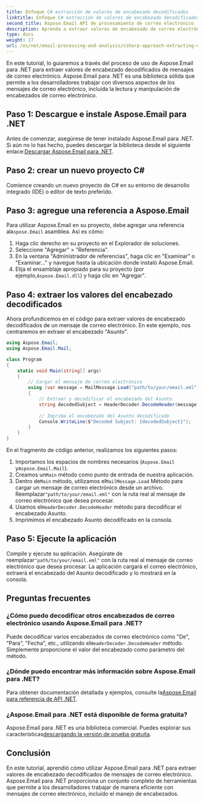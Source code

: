 ```yaml
---
title: Enfoque C# extracción de valores de encabezado decodificados
linktitle: Enfoque C# extracción de valores de encabezado decodificados
second_title: Aspose.Email API de procesamiento de correo electrónico .NET
description: Aprenda a extraer valores de encabezado de correo electrónico decodificados en C# usando Aspose.Email para .NET. Guía completa con ejemplos de código.
type: docs
weight: 17
url: /es/net/email-processing-and-analysis/csharp-approach-extracting-decoded-header-values/
---
```


En este tutorial, lo guiaremos a través del proceso de uso de Aspose.Email para .NET para extraer valores de encabezado decodificados de mensajes de correo electrónico. Aspose.Email para .NET es una biblioteca sólida que permite a los desarrolladores trabajar con diversos aspectos de los mensajes de correo electrónico, incluida la lectura y manipulación de encabezados de correo electrónico.

## Paso 1: Descargue e instale Aspose.Email para .NET

 Antes de comenzar, asegúrese de tener instalado Aspose.Email para .NET. Si aún no lo has hecho, puedes descargar la biblioteca desde el siguiente enlace:[Descargar Aspose.Email para .NET](https://releases.aspose.com/email/net).

## Paso 2: crear un nuevo proyecto C#

Comience creando un nuevo proyecto de C# en su entorno de desarrollo integrado (IDE) o editor de texto preferido.

## Paso 3: agregue una referencia a Aspose.Email

 Para utilizar Aspose.Email en su proyecto, debe agregar una referencia al`Aspose.Email` asamblea. Así es cómo:

1. Haga clic derecho en su proyecto en el Explorador de soluciones.
2. Seleccione "Agregar" > "Referencia".
3. En la ventana "Administrador de referencias", haga clic en "Examinar" o "Examinar..." y navegue hasta la ubicación donde instaló Aspose.Email.
4.  Elija el ensamblaje apropiado para su proyecto (por ejemplo,`Aspose.Email.dll`) y haga clic en "Agregar".

## Paso 4: extraer los valores del encabezado decodificados

Ahora profundicemos en el código para extraer valores de encabezado decodificados de un mensaje de correo electrónico. En este ejemplo, nos centraremos en extraer el encabezado "Asunto".

```csharp
using Aspose.Email;
using Aspose.Email.Mail;

class Program
{
    static void Main(string[] args)
    {
        // Cargar el mensaje de correo electrónico
        using (var message = MailMessage.Load("path/to/your/email.eml"))
        {
            // Extraer y decodificar el encabezado del Asunto
            string decodedSubject = HeaderDecoder.DecodeHeader(message.Subject);
            
            // Imprima el encabezado del Asunto decodificado
            Console.WriteLine($"Decoded Subject: {decodedSubject}");
        }
    }
}
```

En el fragmento de código anterior, realizamos los siguientes pasos:

1. Importamos los espacios de nombres necesarios (`Aspose.Email` y`Aspose.Email.Mail`).
2.  Creamos un`Main` método como punto de entrada de nuestra aplicación.
3.  Dentro de`Main` método, utilizamos el`MailMessage.Load` Método para cargar un mensaje de correo electrónico desde un archivo. Reemplazar`"path/to/your/email.eml"` con la ruta real al mensaje de correo electrónico que desea procesar.
4.  Usamos el`HeaderDecoder.DecodeHeader` método para decodificar el encabezado Asunto.
5. Imprimimos el encabezado Asunto decodificado en la consola.

## Paso 5: Ejecute la aplicación

 Compile y ejecute su aplicación. Asegúrate de reemplazar`"path/to/your/email.eml"` con la ruta real al mensaje de correo electrónico que desea procesar. La aplicación cargará el correo electrónico, extraerá el encabezado del Asunto decodificado y lo mostrará en la consola.

## Preguntas frecuentes

### ¿Cómo puedo decodificar otros encabezados de correo electrónico usando Aspose.Email para .NET?

 Puede decodificar varios encabezados de correo electrónico como "De", "Para", "Fecha", etc., utilizando el`HeaderDecoder.DecodeHeader` método. Simplemente proporcione el valor del encabezado como parámetro del método.

### ¿Dónde puedo encontrar más información sobre Aspose.Email para .NET?

 Para obtener documentación detallada y ejemplos, consulte la[Aspose.Email para referencia de API .NET](https://reference.aspose.com/email/net).

### ¿Aspose.Email para .NET está disponible de forma gratuita?

 Aspose.Email para .NET es una biblioteca comercial. Puedes explorar sus características[descargando la versión de prueba gratuita](https://releases.aspose.com/email/net).

## Conclusión

En este tutorial, aprendió cómo utilizar Aspose.Email para .NET para extraer valores de encabezado decodificados de mensajes de correo electrónico. Aspose.Email para .NET proporciona un conjunto completo de herramientas que permite a los desarrolladores trabajar de manera eficiente con mensajes de correo electrónico, incluido el manejo de encabezados.